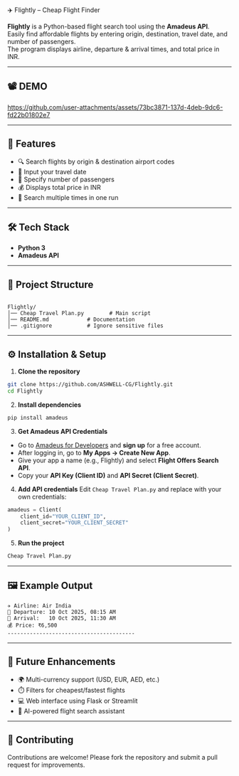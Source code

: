 ✈️ Flightly – Cheap Flight Finder

**Flightly** is a Python-based flight search tool using the **Amadeus API**.  
Easily find affordable flights by entering origin, destination, travel date, and number of passengers.  
The program displays airline, departure & arrival times, and total price in INR.

---
## 📽️ DEMO


https://github.com/user-attachments/assets/73bc3871-137d-4deb-9dc6-fd22b01802e7


---

## 🚀 Features
- 🔍 Search flights by origin & destination airport codes  
- 📅 Input your travel date  
- 👥 Specify number of passengers  
- 💰 Displays total price in INR  
- 🔄 Search multiple times in one run  

---

## 🛠️ Tech Stack
- **Python 3**  
- **Amadeus API**  

---

## 📂 Project Structure
```

Flightly/
│── Cheap Travel Plan.py        # Main script
│── README.md            # Documentation
│── .gitignore           # Ignore sensitive files

````

---

## ⚙️ Installation & Setup

1. **Clone the repository**
```bash
git clone https://github.com/ASHWELL-CG/Flightly.git
cd Flightly
````

2. **Install dependencies**

```bash
pip install amadeus
```

3. **Get Amadeus API Credentials**

* Go to [Amadeus for Developers](https://developers.amadeus.com) and **sign up** for a free account.
* After logging in, go to **My Apps → Create New App**.
* Give your app a name (e.g., Flightly) and select **Flight Offers Search API**.
* Copy your **API Key (Client ID)** and **API Secret (Client Secret)**.

4. **Add API credentials**
   Edit `Cheap Travel Plan.py` and replace with your own credentials:

```python
amadeus = Client(
    client_id="YOUR_CLIENT_ID",
    client_secret="YOUR_CLIENT_SECRET"
)
```

5. **Run the project**

```bash
Cheap Travel Plan.py
```

---

## 🖼️ Example Output

```
✈️ Airline: Air India
📍 Departure: 10 Oct 2025, 08:15 AM
📍 Arrival:   10 Oct 2025, 11:30 AM
💰 Price: ₹6,500
----------------------------------------
```

---

## 📌 Future Enhancements


* 🌍 Multi-currency support (USD, EUR, AED, etc.)
* ⏱️ Filters for cheapest/fastest flights
* 💻 Web interface using Flask or Streamlit
* 🤖 AI-powered flight search assistant

---

## 🤝 Contributing

Contributions are welcome!
Please fork the repository and submit a pull request for improvements.

